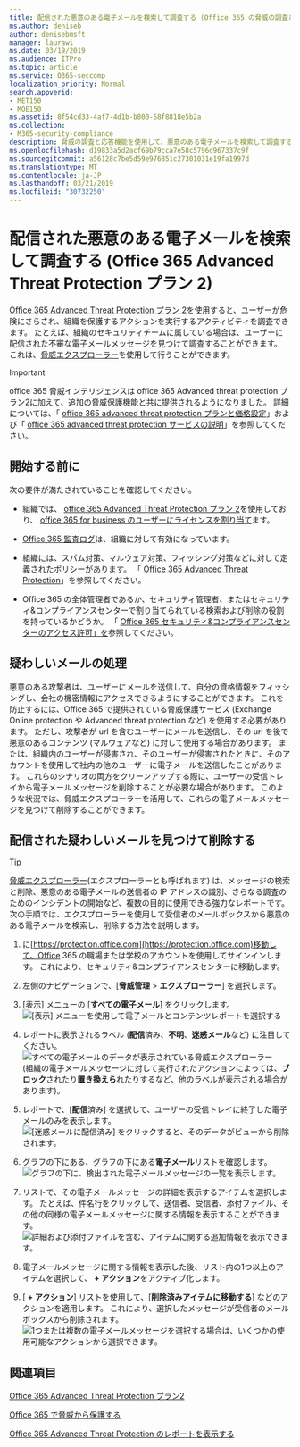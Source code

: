 ```yaml
---
title: 配信された悪意のある電子メールを検索して調査する (Office 365 の脅威の調査と応答
ms.author: deniseb
author: denisebmsft
manager: laurawi
ms.date: 03/19/2019
ms.audience: ITPro
ms.topic: article
ms.service: O365-seccomp
localization_priority: Normal
search.appverid:
- MET150
- MOE150
ms.assetid: 8f54cd33-4af7-4d1b-b800-68f8818e5b2a
ms.collection:
- M365-security-compliance
description: 脅威の調査と応答機能を使用して、悪意のある電子メールを検索して調査する方法について説明します。
ms.openlocfilehash: d19833a5d2acf69b79cca7e58c5796d967337c9f
ms.sourcegitcommit: a56128c7be5d59e976851c27301031e19fa1997d
ms.translationtype: MT
ms.contentlocale: ja-JP
ms.lasthandoff: 03/21/2019
ms.locfileid: "30732250"
---
```

# <a name="find-and-investigate-malicious-email-that-was-delivered-office-365-advanced-threat-protection-plan-2"></a>配信された悪意のある電子メールを検索して調査する (Office 365 Advanced Threat Protection プラン 2)

[Office 365 Advanced Threat Protection プラン 2](office-365-ti.md)を使用すると、ユーザーが危険にさらされ、組織を保護するアクションを実行するアクティビティを調査できます。 たとえば、組織のセキュリティチームに属している場合は、ユーザーに配信された不審な電子メールメッセージを見つけて調査することができます。 これは、[脅威エクスプローラー](get-started-with-ti.md#threat-explorer)を使用して行うことができます。
  
> [!IMPORTANT]
> office 365 脅威インテリジェンスは office 365 Advanced threat protection プラン2に加えて、追加の脅威保護機能と共に提供されるようになりました。 詳細については、「 [office 365 advanced threat protection プランと価格設定](https://products.office.com/exchange/advance-threat-protection)」および「 [office 365 advanced threat protection サービスの説明](https://docs.microsoft.com/office365/servicedescriptions/office-365-advanced-threat-protection-service-description)」を参照してください。
  
## <a name="before-you-begin"></a>開始する前に

次の要件が満たされていることを確認してください。
  
- 組織では、 [office 365 Advanced Threat Protection プラン 2](office-365-ti.md)を使用しており、 [office 365 for business のユーザーにライセンスを割り当て](https://support.office.com/article/997596b5-4173-4627-b915-36abac6786dc)ます。
    
- [Office 365 監査ログ](turn-audit-log-search-on-or-off.md)は、組織に対して有効になっています。 
    
- 組織には、スパム対策、マルウェア対策、フィッシング対策などに対して定義されたポリシーがあります。 「 [Office 365 Advanced Threat Protection](office-365-atp.md)」を参照してください。
    
- Office 365 の全体管理者であるか、セキュリティ管理者、またはセキュリティ&amp;コンプライアンスセンターで割り当てられている検索および削除の役割を持っているかどうか。 「 [Office 365 セキュリティ&amp;コンプライアンスセンターのアクセス許可」を](permissions-in-the-security-and-compliance-center.md)参照してください。
    
## <a name="dealing-with-suspicious-emails"></a>疑わしいメールの処理

悪意のある攻撃者は、ユーザーにメールを送信して、自分の資格情報をフィッシングし、会社の機密情報にアクセスできるようにすることができます。 これを防止するには、Office 365 で提供されている脅威保護サービス (Exchange Online protection や Advanced threat protection など) を使用する必要があります。 ただし、攻撃者が url を含むユーザーにメールを送信し、その url を後で悪意のあるコンテンツ (マルウェアなど) に対して使用する場合があります。 または、組織内のユーザーが侵害され、そのユーザーが侵害されたときに、そのアカウントを使用して社内の他のユーザーに電子メールを送信したことがあります。 これらのシナリオの両方をクリーンアップする際に、ユーザーの受信トレイから電子メールメッセージを削除することが必要な場合があります。 このような状況では、脅威エクスプローラーを活用して、これらの電子メールメッセージを見つけて削除することができます。
  
## <a name="find-and-delete-suspicious-email-that-was-delivered"></a>配信された疑わしいメールを見つけて削除する

> [!TIP]
> [脅威エクスプローラー](get-started-with-ti.md#threat-explorer)(エクスプローラーとも呼ばれます) は、メッセージの検索と削除、悪意のある電子メールの送信者の IP アドレスの識別、さらなる調査のためのインシデントの開始など、複数の目的に使用できる強力なレポートです。 次の手順では、エクスプローラーを使用して受信者のメールボックスから悪意のある電子メールを検索し、削除する方法を説明します。 
  
1. に[https://protection.office.com](https://protection.office.com)移動して、Office 365 の職場または学校のアカウントを使用してサインインします。 これにより、セキュリティ&amp;コンプライアンスセンターに移動します。 
    
2. 左側のナビゲーションで、[**脅威管理** \> **エクスプローラー**] を選択します。
    
3. [表示] メニューの [**すべての電子メール**] をクリックします。<br/>![[表示] メニューを使用して電子メールとコンテンツレポートを選択する](media/d39013ff-93b6-42f6-bee5-628895c251c2.png)
  
4. レポートに表示されるラベル (**配信**済み、**不明**、**迷惑メール**など) に注目してください。<br/>![すべての電子メールのデータが表示されている脅威エクスプローラー](media/208826ed-a85e-446f-b276-b5fdc312fbcb.png)<br/>(組織の電子メールメッセージに対して実行されたアクションによっては、**ブロック**されたり**置き換えら**れたりするなど、他のラベルが表示される場合があります)。
    
5. レポートで、[**配信**済み] を選択して、ユーザーの受信トレイに終了した電子メールのみを表示します。<br/>![[迷惑メールに配信済み] をクリックすると、そのデータがビューから削除されます。](media/e6fb2e47-461e-4f6f-8c65-c331bd858758.png)
  
6. グラフの下にある、グラフの下にある**電子メール**リストを確認します。<br/>![グラフの下に、検出された電子メールメッセージの一覧を表示します。](media/dfb60590-1236-499d-97da-86c68621e2bc.png)
  
7. リストで、その電子メールメッセージの詳細を表示するアイテムを選択します。 たとえば、件名行をクリックして、送信者、受信者、添付ファイル、その他の同様の電子メールメッセージに関する情報を表示することができます。<br/>![詳細および添付ファイルを含む、アイテムに関する追加情報を表示できます。](media/5a5707c3-d62a-4610-ae7b-900fff8708b2.png)
  
8. 電子メールメッセージに関する情報を表示した後、リスト内の1つ以上のアイテムを選択して、 **+ アクション**をアクティブ化します。
    
9. [ **+ アクション**] リストを使用して、[**削除済みアイテムに移動する**] などのアクションを適用します。 これにより、選択したメッセージが受信者のメールボックスから削除されます。<br/>![1つまたは複数の電子メールメッセージを選択する場合は、いくつかの使用可能なアクションから選択できます。](media/ef12e10c-60a7-4f66-8f76-68d77ae26de1.png)
  
## <a name="related-topics"></a>関連項目

[Office 365 Advanced Threat Protection プラン2](office-365-ti.md)
  
[Office 365 で脅威から保護する](protect-against-threats.md)
  
[Office 365 Advanced Threat Protection のレポートを表示する](view-reports-for-atp.md)
  

